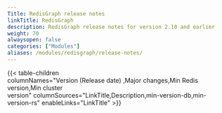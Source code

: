 ```yaml
---
Title: RedisGraph release notes
linkTitle: RedisGraph
description: RedisGraph release notes for version 2.10 and earlier
weight: 70
alwaysopen: false
categories: ["Modules"]
aliases: /modules/redisgraph/release-notes/
---
```

{{< table-children columnNames="Version&nbsp;(Release&nbsp;date)&nbsp;,Major&nbsp;changes,Min&nbsp;Redis<br/>version,Min&nbsp;cluster<br/>version" columnSources="LinkTitle,Description,min-version-db,min-version-rs" enableLinks="LinkTitle" >}}

